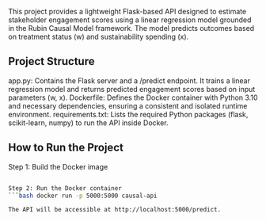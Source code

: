 This project provides a lightweight Flask-based API designed to estimate stakeholder engagement scores using a linear regression model grounded in the Rubin Causal Model framework. The model predicts outcomes based on treatment status (w) and sustainability spending (x).
## Project Structure
app.py: Contains the Flask server and a /predict endpoint. It trains a linear regression model and returns predicted engagement scores based on input parameters (w, x).
Dockerfile: Defines the Docker container with Python 3.10 and necessary dependencies, ensuring a consistent and isolated runtime environment.
requirements.txt: Lists the required Python packages (flask, scikit-learn, numpy) to run the API inside Docker.

## How to Run the Project

Step 1: Build the Docker image
```bash docker build -t causal-api .

Step 2: Run the Docker container
```bash docker run -p 5000:5000 causal-api

The API will be accessible at http://localhost:5000/predict.

